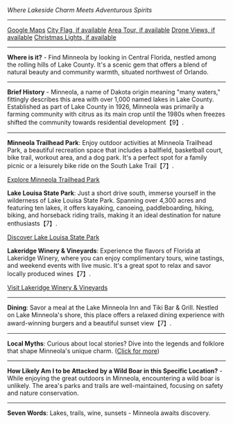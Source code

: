 *Where Lakeside Charm Meets Adventurous Spirits*

---

[Google Maps](https://www.google.com/maps/place/Minneola,+FL/data=!3m1!1e3)
[City Flag, if available](https://www.google.com/search?tbm=isch&q=Minneola+FL+Flag+Picture)
[Area Tour, if available](https://www.youtube.com/results?search_query=Minneola+FL+4k+tour)
[Drone Views, if available](https://www.youtube.com/results?search_query=Minneola+FL+4k+drone)
[Christmas Lights, if available](https://www.youtube.com/results?search_query=Minneola+FL+christmas+lights&sp=CAI%253D)

---

**Where is it?** - Find Minneola by looking in Central Florida, nestled among the rolling hills of Lake County. It's a scenic gem that offers a blend of natural beauty and community warmth, situated northwest of Orlando.

---

**Brief History** - Minneola, a name of Dakota origin meaning "many waters," fittingly describes this area with over 1,000 named lakes in Lake County. Established as part of Lake County in 1926, Minneola was primarily a farming community with citrus as its main crop until the 1980s when freezes shifted the community towards residential development【9】.

---

**Minneola Trailhead Park**: Enjoy outdoor activities at Minneola Trailhead Park, a beautiful recreation space that includes a ballfield, basketball court, bike trail, workout area, and a dog park. It's a perfect spot for a family picnic or a leisurely bike ride on the South Lake Trail【7】.

[Explore Minneola Trailhead Park](https://www.youtube.com/results?search_query=Minneola+FL+Trailhead+Park)

**Lake Louisa State Park**: Just a short drive south, immerse yourself in the wilderness of Lake Louisa State Park. Spanning over 4,300 acres and featuring ten lakes, it offers kayaking, canoeing, paddleboarding, hiking, biking, and horseback riding trails, making it an ideal destination for nature enthusiasts【7】.

[Discover Lake Louisa State Park](https://www.youtube.com/results?search_query=Lake+Louisa+State+Park+4k)

**Lakeridge Winery & Vineyards**: Experience the flavors of Florida at Lakeridge Winery, where you can enjoy complimentary tours, wine tastings, and weekend events with live music. It's a great spot to relax and savor locally produced wines【7】.

[Visit Lakeridge Winery & Vineyards](https://www.youtube.com/results?search_query=Lakeridge+Winery+%26+Vineyards+Minneola+FL)

---

**Dining**: Savor a meal at the Lake Minneola Inn and Tiki Bar & Grill. Nestled on Lake Minneola's shore, this place offers a relaxed dining experience with award-winning burgers and a beautiful sunset view【7】.

---

**Local Myths**: Curious about local stories? Dive into the legends and folklore that shape Minneola's unique charm. ([Click for more](https://www.google.com/search?q=Minneola+FL+local+myths))

---

**How Likely Am I to be Attacked by a Wild Boar in this Specific Location?** - While enjoying the great outdoors in Minneola, encountering a wild boar is unlikely. The area's parks and trails are well-maintained, focusing on safety and nature conservation.

---

**Seven Words**: Lakes, trails, wine, sunsets - Minneola awaits discovery.